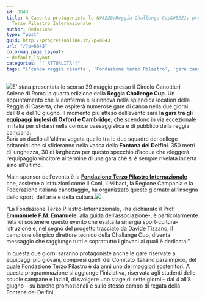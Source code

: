 ```yaml
---
id: 8843
title: A Caserta protagonista la &#8220;Reggia Challenge Cup&#8221; promossa da Fondazione
  Terzo Pilastro Internazionale
author: Redazione
type: "post"
guid: http://progressonline.it/?p=8843
url: "/?p=8843"
colormag_page_layout:
- default_layout
categories: "['ATTUALITÀ']"
tags: "['canoa reggia caserta', 'Fondazione terzo Pilastro', 'gare canoa', 'reggia caserta', 'Reggia challenge cup', 'reggia di caserta']"
---
```


![](https://progressonline.it/wp-content/uploads/2018/06/locandina-reggia-212x300.png)E’ stata presentata lo scorso 29 maggio presso il Circolo Canottieri Aniene di Roma la quarta edizione della **Reggia Challenge Cup**. Un appuntamento che si conferma e si rinnova nella splendida location della Reggia di Caserta, che ospiterà numerose gare di canoa nella due giorni dell’8 e del 10 giugno. Il momento più atteso dell’evento sarà **la gara tra gli equipaggi inglesi di Oxford e Cambridge**, che scendono in via eccezionale in Italia per sfidarsi nella cornice paesaggistica e di pubblico della reggia campana.  
Sarà un duello all’ultima vogata quello tra le due squadre dei college britannici che si sfideranno nella vasca della **Fontana dei Delfini**. 350 metri di lunghezza, 30 di larghezza per questo specchio d’acqua che eleggerà l’equipaggio vincitore al termine di una gara che si è sempre rivelata incerta sino all’ultimo.

Main sponsor dell’evento è la [**Fondazione Terzo Pilastro Internazionale**](https://www.fondazioneterzopilastromediterraneo.it/) che, assieme a istituzioni come il Coni, il Mibact, la Regione Campania e la Federazione italiana canottaggio, ha organizzato queste giornate all’insegna dello sport, dell’arte e della cultura.![](https://progressonline.it/wp-content/uploads/2018/06/Foto-conferenza-stampa-Reggia-Challenge-Cup-300x200.jpg)

“La Fondazione Terzo Pilastro-Internazionale, -ha dichiarato il Prof. **Emmanuele F.M. Emanuele**, alla guida dell’associazione-, è particolarmente lieta di sostenere questo evento che esalta la sinergia sport-cultura-istruzione e, nel segno del progetto tracciato da Davide Tizzano, il campione olimpico direttore tecnico della Challange Cup, diventa messaggio che raggiunge tutti e soprattutto i giovani ai quali è dedicata.”

In questa due giorni saranno protagoniste anche le gare riservate a equipaggi più giovani, compresi quelli del Comitato Italiano paralimpico, del quale Fondazione Terzo Pilastro è da anni uno dei maggiori sostenitori. A questa programmazione si aggiunge l’iniziativa, riservata agli studenti delle scuole campane e laziali, di svolgere uno stage di sette giorni – dal 4 all’8 giugno – su barche promozionali e sullo stesso campo di regata della Fontana dei Delfini.